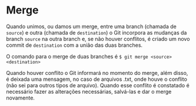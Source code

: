 # Merge

Quando unimos, ou damos um merge, entre uma branch (chamada de `source`) e outra (chamada de `destination`) o Git incorpora as mudanças da branch `source` na outra branch e, se não houver conflitos, é criado um novo commit de `destination` com a união das duas branches.

O comando para o merge de duas branches é `$ git merge <source> <destination>`

Quando houver conflito o Git informará no momento do merge, além disso, é deixada uma mensagem, no caso de arquivos .txt, onde houve o conflito (não sei para outros tipos de arquivo). Quando esse conflito é constatado é necessário fazer as alterações necessárias, salvá-las e dar o merge novamente.